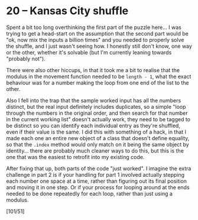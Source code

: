 # 20 &ndash; Kansas City shuffle
Spent a bit too long overthinking the first part of the puzzle here... I was trying to get a head-start on the assumption that the second part would be "ok, now mix the inputs a billion times" and you needed to properly solve the shuffle, and I just wasn't seeing how. I honestly still don't know, one way or the other, whether it's solvable (but I'm currently leaning towards "probably not").

There were also other hiccups, in that it took me a bit to realise that the modulus in the movement function needed to be `length - 1`, what the exact behaviour was for a number making the loop from one end of the list to the other. 

Also I fell into the trap that the sample worked input has all the numbers distinct, but the real input definitely includes duplicates, so a simple "loop through the numbers in the original order, and then search for that number in the current working list" doesn't actually work, they need to be tagged to be distinct so you can identify each individual entry as they're shuffled, even if their value is the same. I did this with something of a hack, in that I made each one an entire new object of a class that doesn't define equality, so that the `.index` method would only match on it being the same object by identity... there are probably much cleaner ways to do this, but this is the one that was the easiest to retrofit into my existing code.

After fixing that up, both parts of the code "just worked". I imagine the extra challenge in part 2 is if your handling for part 1 involved actually stepping each number one space at a time, rather than figuring out its final position and moving it in one step. Or if your process for looping around at the ends needed to be done repeatedly for each loop, rather than just using a modulus.

[101/51]
